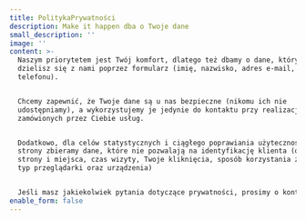 ```yaml
---
title: PolitykaPrywatności
description: Make it happen dba o Twoje dane
small_description: ''
image: ''
content: >-
  Naszym priorytetem jest Twój komfort, dlatego też dbamy o dane, którymi
  dzielisz się z nami poprzez formularz (imię, nazwisko, adres e-mail, numer
  telefonu). 


  Chcemy zapewnić, że Twoje dane są u nas bezpieczne (nikomu ich nie
  udostępniamy), a wykorzystujemy je jedynie do kontaktu przy realizacji
  zamówionych przez Ciebie usług. 


  Dodatkowo, dla celów statystycznych i ciągłego poprawiania użyteczności naszej
  strony zbieramy dane, które nie pozwalają na identyfikację klienta (odwiedzane
  strony i miejsca, czas wizyty, Twoje kliknięcia, sposób korzystania z usług,
  typ przeglądarki oraz urządzenia)


  Jeśli masz jakiekolwiek pytania dotyczące prywatności, prosimy o kontakt /form
enable_form: false
---
```


